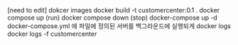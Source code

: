 [need to edit]
dokcer images
docker build -t  customercenter:0.1 .
docker compose up (run)
docker compose down (stop)
docker-compose up -d  docker-compose.yml 에 파일에 정의된 서버를 백그라운드에 실행되게
docker logs
docker logs -f customercenter
